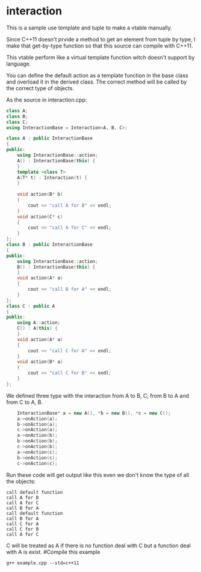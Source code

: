 # interaction
This is a sample use template and tuple to make a vtable manually.

Since C++11 doesn't prvide a method to get an element from tuple by type,
I make that get-by-type function so that this source can compile with C++11.

This vtable perform like a virtual template function witch doesn't support by language.

You can define the default action as a template function in the base class
and overload it in the derived class.
The correct method will be called by the correct type of objects.

As the source in interaction.cpp:
```C++
class A;
class B;
class C;
using InteractionBase = Interaction<A, B, C>;

class A : public InteractionBase
{
public:
    using InteractionBase::action;
    A() : InteractionBase(this) {
    }
    template <class T>
    A(T* t) : Interaction(t) {
    }
    
    void action(B* b)
    {
        cout << "call A for B" << endl;
    }
    void action(C* c)
    {
        cout << "call A for C" << endl;
    }
};
class B : public InteractionBase
{
public:
    using InteractionBase::action;
    B() : InteractionBase(this) {
    }
    void action(A* a)
    {
        cout << "call B for A" << endl;
    }
};
class C : public A
{
public:
    using A::action;
    C() : A(this) {
    }
    void action(A* a)
    {
        cout << "call C for A" << endl;
    }
    void action(B* a)
    {
        cout << "call C for B" << endl;
    }
};

```
We defined three type with the interaction from A to B, C; from B to A and from C to A, B.
```C++
    InteractionBase* a = new A(), *b = new B(), *c = new C();
    a->onAction(a);
    b->onAction(a);
    c->onAction(a);
    a->onAction(b);
    b->onAction(b);
    c->onAction(b);
    a->onAction(c);
    b->onAction(c);
    c->onAction(c);
```
Run these code will get output like this even we don't know the type of all the objects:
```
call default function
call A for B
call A for C
call B for A
call default function
call B for A
call C for A
call C for B
call A for C
```
C will be treated as A if there is no function deal with C but a function deal with A is exist.
#Compile this example
```
g++ example.cpp --std=c++11
